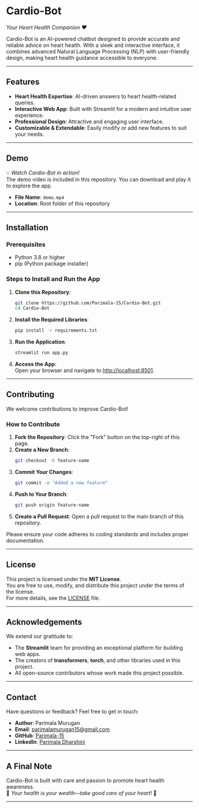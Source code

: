 # **Cardio-Bot**  
*Your Heart Health Companion ❤️*  

Cardio-Bot is an AI-powered chatbot designed to provide accurate and reliable advice on heart health. With a sleek and interactive interface, it combines advanced Natural Language Processing (NLP) with user-friendly design, making heart health guidance accessible to everyone.  

---

## **Features**  

- **Heart Health Expertise**: AI-driven answers to heart health-related queries.  
- **Interactive Web App**: Built with Streamlit for a modern and intuitive user experience.  
- **Professional Design**: Attractive and engaging user interface.  
- **Customizable & Extendable**: Easily modify or add new features to suit your needs.  

---

## **Demo**  

💡 *Watch Cardio-Bot in action!*  
The demo video is included in this repository. You can download and play it to explore the app.  

- **File Name**: `demo.mp4`  
- **Location**: Root folder of this repository  

---

## **Installation**  

### **Prerequisites**  
- Python 3.8 or higher  
- pip (Python package installer)  

### **Steps to Install and Run the App**  

1. **Clone this Repository**:  
   ```bash
   git clone https://github.com/Parimala-15/Cardio-Bot.git  
   cd Cardio-Bot  
   ```  

2. **Install the Required Libraries**:  
   ```bash
   pip install -r requirements.txt  
   ```  

3. **Run the Application**:  
   ```bash
   streamlit run app.py  
   ```  

4. **Access the App**:  
   Open your browser and navigate to [http://localhost:8501](http://localhost:8501).  

---

## **Contributing**  

We welcome contributions to improve Cardio-Bot!  

### **How to Contribute**  
1. **Fork the Repository**: Click the "Fork" button on the top-right of this page.  
2. **Create a New Branch**:  
   ```bash
   git checkout -b feature-name  
   ```  
3. **Commit Your Changes**:  
   ```bash
   git commit -m "Added a new feature"  
   ```  
4. **Push to Your Branch**:  
   ```bash
   git push origin feature-name  
   ```  
5. **Create a Pull Request**: Open a pull request to the main branch of this repository.  

Please ensure your code adheres to coding standards and includes proper documentation.  

---

## **License**  

This project is licensed under the **MIT License**.  
You are free to use, modify, and distribute this project under the terms of the license.  
For more details, see the [LICENSE](LICENSE) file.  

---

## **Acknowledgements**  

We extend our gratitude to:  
- The **Streamlit** team for providing an exceptional platform for building web apps.  
- The creators of **transformers**, **torch**, and other libraries used in this project.  
- All open-source contributors whose work made this project possible.  

---

## **Contact**  

Have questions or feedback? Feel free to get in touch:  

- **Author**: Parimala Murugan  
- **Email**: [parimalamurugan15@gmail.com](mailto:parimalamurugan15@gmail.com)  
- **GitHub**: [Parimala-15](https://github.com/Parimala-15)  
- **LinkedIn**: [Parimala Dharshini](https://www.linkedin.com/in/parimala-dharshini-903b4a271)  

---

## **A Final Note**  

Cardio-Bot is built with care and passion to promote heart health awareness.  
💖 *Your health is your wealth—take good care of your heart!* 💖  

---

